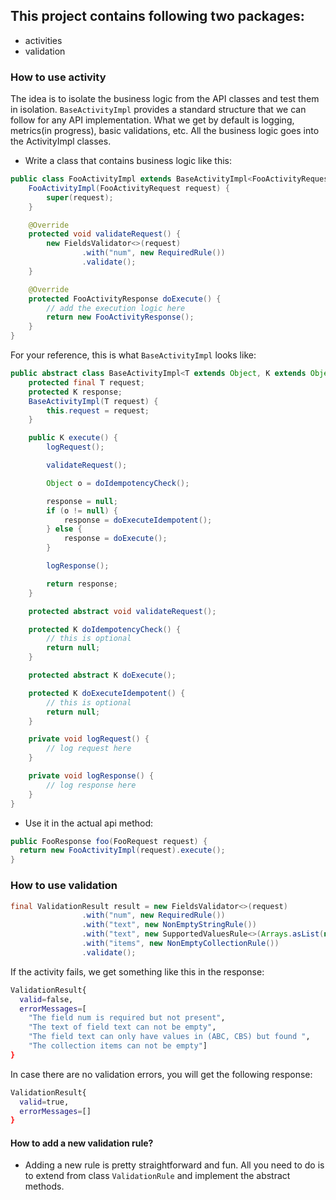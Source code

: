 ## This project contains following two packages:
* activities
* validation

### How to use activity
The idea is to isolate the business logic from the API classes and test them in isolation. ```BaseActivityImpl``` provides a standard structure that we can follow for any API implementation. What we get by default is logging, metrics(in progress), basic validations, etc. All the business logic goes into the ActivityImpl classes.

* Write a class that contains business logic like this:

```java
public class FooActivityImpl extends BaseActivityImpl<FooActivityRequest, FooActivityResponse> {
    FooActivityImpl(FooActivityRequest request) {
        super(request);
    }

    @Override
    protected void validateRequest() {
        new FieldsValidator<>(request)
                .with("num", new RequiredRule())
                .validate();
    }

    @Override
    protected FooActivityResponse doExecute() {
        // add the execution logic here
        return new FooActivityResponse();
    }
}
```

For your reference, this is what ```BaseActivityImpl``` looks like:

```java
public abstract class BaseActivityImpl<T extends Object, K extends Object> {
    protected final T request;
    protected K response;
    BaseActivityImpl(T request) {
        this.request = request;
    }

    public K execute() {
        logRequest();

        validateRequest();

        Object o = doIdempotencyCheck();

        response = null;
        if (o != null) {
            response = doExecuteIdempotent();
        } else {
            response = doExecute();
        }

        logResponse();

        return response;
    }

    protected abstract void validateRequest();

    protected K doIdempotencyCheck() {
        // this is optional
        return null;
    }

    protected abstract K doExecute();

    protected K doExecuteIdempotent() {
        // this is optional
        return null;
    }

    private void logRequest() {
        // log request here
    }

    private void logResponse() {
        // log response here
    }
}

```

* Use it in the actual api method:

```java
public FooResponse foo(FooRequest request) {
  return new FooActivityImpl(request).execute();
}
```

### How to use validation

```java
final ValidationResult result = new FieldsValidator<>(request)
                .with("num", new RequiredRule())
                .with("text", new NonEmptyStringRule())
                .with("text", new SupportedValuesRule<>(Arrays.asList(new String[]{"ABC", "CBS"})))
                .with("items", new NonEmptyCollectionRule())
                .validate();
```

If the activity fails, we get something like this in the response:

```bash
ValidationResult{
  valid=false, 
  errorMessages=[
    "The field num is required but not present", 
    "The text of field text can not be empty", 
    "The field text can only have values in (ABC, CBS) but found ", 
    "The collection items can not be empty"]
}
```

In case there are no validation errors, you will get the following response:

```bash
ValidationResult{
  valid=true, 
  errorMessages=[]
}
```

#### How to add a new validation rule?

* Adding a new rule is pretty straightforward and fun. All you need to do is to extend from class ```ValidationRule``` and implement the abstract methods.
